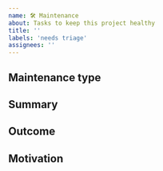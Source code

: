 ```yaml
---
name: 🛠 Maintenance
about: Tasks to keep this project healthy
title: ''
labels: 'needs triage'
assignees: ''
---
```


## Maintenance type

<!--
  Provide a quick list for the type of maintance

  - Documentation
  - Dependency updates
  - Developer experience
  - Other
-->

## Summary

<!--
  Describe what needs to be done.
-->

## Outcome

<!--
  After the task is done, what should developers be able to do? For instance,
  if a new `make` task was added, how should a developer use it.
-->

## Motivation

<!--
  Why is this task important?
-->
